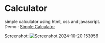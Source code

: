 # Calculator
simple calculator using html, css and javascript.<br>
Demo : <a href="https://darshan7090.github.io/Calculator/">Simple Calculator</a>

Screenshot:
![Screenshot 2024-10-20 153956](https://github.com/user-attachments/assets/e26e7d8b-3a6e-4fc8-b5ab-ea12c435e051)
